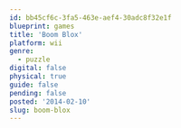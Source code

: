 ```yaml
---
id: bb45cf6c-3fa5-463e-aef4-30adc8f32e1f
blueprint: games
title: 'Boom Blox'
platform: wii
genre:
  - puzzle
digital: false
physical: true
guide: false
pending: false
posted: '2014-02-10'
slug: boom-blox
---
```

